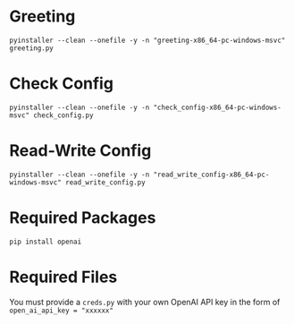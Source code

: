 # Greeting
```pyinstaller --clean --onefile -y -n "greeting-x86_64-pc-windows-msvc" greeting.py```
# Check Config
```pyinstaller --clean --onefile -y -n "check_config-x86_64-pc-windows-msvc" check_config.py```
# Read-Write Config
```pyinstaller --clean --onefile -y -n "read_write_config-x86_64-pc-windows-msvc" read_write_config.py```

# Required Packages
`pip install openai`

# Required Files
You must provide a `creds.py` with your own OpenAI API key in the form of 
```open_ai_api_key = "xxxxxx"```